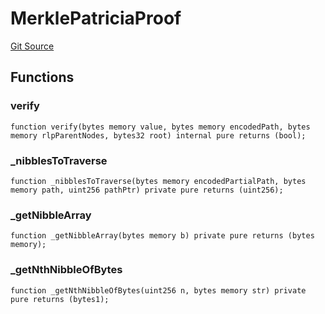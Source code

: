 # MerklePatriciaProof
[Git Source](https://github.com/maticnetwork/contracts/blob/155f729fd8db0676297384375468d4d45b8aa44e/contracts/common/lib/MerklePatriciaProof.sol)


## Functions
### verify


```solidity
function verify(bytes memory value, bytes memory encodedPath, bytes memory rlpParentNodes, bytes32 root) internal pure returns (bool);
```

### _nibblesToTraverse


```solidity
function _nibblesToTraverse(bytes memory encodedPartialPath, bytes memory path, uint256 pathPtr) private pure returns (uint256);
```

### _getNibbleArray


```solidity
function _getNibbleArray(bytes memory b) private pure returns (bytes memory);
```

### _getNthNibbleOfBytes


```solidity
function _getNthNibbleOfBytes(uint256 n, bytes memory str) private pure returns (bytes1);
```

